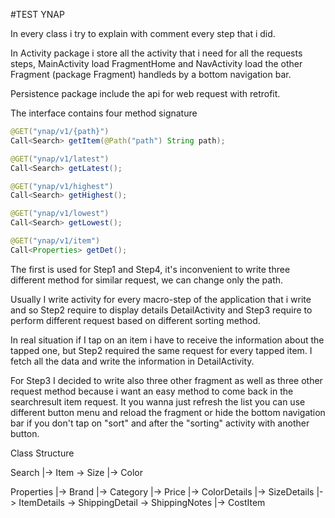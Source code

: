 #TEST YNAP

In every class i try to explain with comment every step that i did.

In Activity package i store all the activity that i need for all the requests steps, MainActivity
load FragmentHome and NavActivity load the other Fragment (package Fragment) handleds by a bottom
navigation bar.

Persistence package include the api for web request with retrofit.

The interface contains four method signature

```java
@GET("ynap/v1/{path}")
Call<Search> getItem(@Path("path") String path);

@GET("ynap/v1/latest")
Call<Search> getLatest();

@GET("ynap/v1/highest")
Call<Search> getHighest();

@GET("ynap/v1/lowest")
Call<Search> getLowest();

@GET("ynap/v1/item")
Call<Properties> getDet();
```

The first is used for Step1 and Step4, it's inconvenient to write three different method for similar
request, we can change only the path.

Usually I write activity for every macro-step of the application that i write and so Step2 require
to display details DetailActivity and Step3 require to perform different request based on
different sorting method.

In real situation if I tap on an item i have to receive the information about the tapped one, but
Step2 required the same request for every tapped item.
I fetch all the data and write the information in DetailActivity.

For Step3 I decided to write also three other fragment as well as three other
request method because i want an easy method to come back in the searchresult item request.
It you wanna just refresh the list you can use different button menu and reload the fragment
or hide the bottom navigation bar if you don't tap on "sort" and after the "sorting" activity
with another button.


Class Structure

Search
|-> Item -> Size
        |-> Color

Properties
|-> Brand
|-> Category
|-> Price
|-> ColorDetails
|-> SizeDetails
|-> ItemDetails -> ShippingDetail -> ShippingNotes
                                 |-> CostItem
